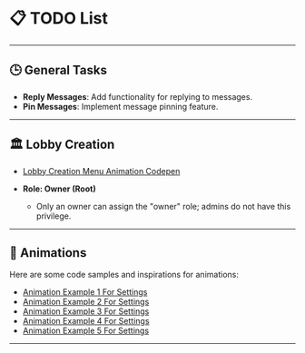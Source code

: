 # 📋 TODO List

---

## 🕒 General Tasks

- **Reply Messages**: Add functionality for replying to messages.
- **Pin Messages**: Implement message pinning feature.

---

## 🏛️ Lobby Creation

- <a href="https://codepen.io/PXJesse/pen/zYZBmYW" target="_blank">Lobby Creation Menu Animation Codepen</a>

- **Role: Owner (Root)**
  - Only an owner can assign the "owner" role; admins do not have this privilege.

---


## 🎨 Animations

Here are some code samples and inspirations for animations:

- [Animation Example 1 For Settings](https://codepen.io/romagny13/pen/dXbqJg/)
- [Animation Example 2 For Settings](https://codepen.io/mp_graphic/pen/qByVrK)
- [Animation Example 3 For Settings](https://codepen.io/rp20/pen/MjbZPZ)
- [Animation Example 4 For Settings](https://codepen.io/coreyroth/pen/BaEPKK)
- [Animation Example 5 For Settings](https://codepen.io/florian-gropp/pen/wLGrqj/)

---
